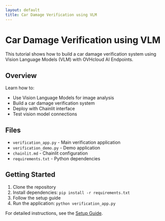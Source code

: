 ```yaml
---
layout: default
title: Car Damage Verification using VLM
---
```


# Car Damage Verification using VLM

This tutorial shows how to build a car damage verification system using Vision Language Models (VLM) with OVHcloud AI Endpoints.

## Overview

Learn how to:
- Use Vision Language Models for image analysis
- Build a car damage verification system
- Deploy with Chainlit interface
- Test vision model connections

## Files

- `verification_app.py` - Main verification application
- `verification_demo.py` - Demo application
- `chainlit.md` - Chainlit configuration
- `requirements.txt` - Python dependencies

## Getting Started

1. Clone the repository
2. Install dependencies: `pip install -r requirements.txt`
3. Follow the setup guide
4. Run the application: `python verification_app.py`

For detailed instructions, see the [Setup Guide](setup-guide.md).